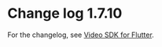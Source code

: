 # Change log 1.7.10

For the changelog, see [Video SDK for Flutter](https://devsupport.zoom.us/hc/en-us/sections/13334221757325-Flutter).